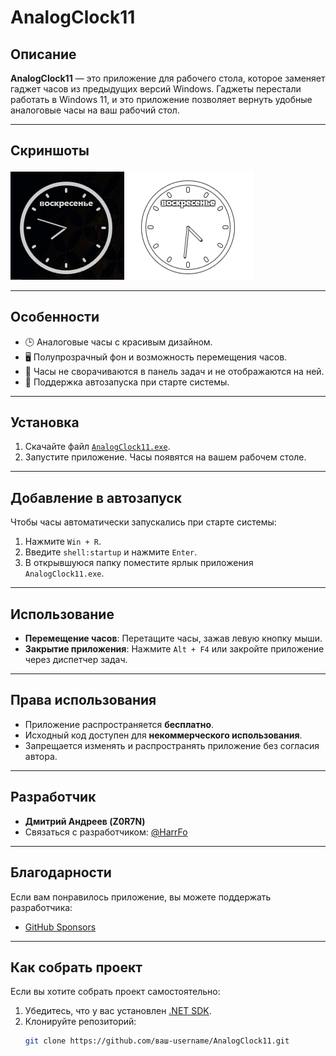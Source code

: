 # AnalogClock11

## Описание
**AnalogClock11** — это приложение для рабочего стола, которое заменяет гаджет часов из предыдущих версий Windows. Гаджеты перестали работать в Windows 11, и это приложение позволяет вернуть удобные аналоговые часы на ваш рабочий стол.

---

## Скриншоты
![Скриншот часов](https://github.com/Z0R7N/AnalogClock11/blob/main/assets/screen_clock11.png)
![Скриншот часов](https://github.com/Z0R7N/AnalogClock11/blob/main/assets/screen_white_clock11.png)

---

## Особенности
- 🕒 Аналоговые часы с красивым дизайном.
- 🖥️ Полупрозрачный фон и возможность перемещения часов.
- 🚫 Часы не сворачиваются в панель задач и не отображаются на ней.
- 🔄 Поддержка автозапуска при старте системы.

---

## Установка
1. Скачайте файл [`AnalogClock11.exe`](https://github.com/Z0R7N/AnalogClock11/raw/refs/heads/main/releases/AnalogClock11.exe).
2. Запустите приложение. Часы появятся на вашем рабочем столе.

---

## Добавление в автозапуск
Чтобы часы автоматически запускались при старте системы:
1. Нажмите `Win + R`.
2. Введите `shell:startup` и нажмите `Enter`.
3. В открывшуюся папку поместите ярлык приложения `AnalogClock11.exe`.

---

## Использование
- **Перемещение часов**: Перетащите часы, зажав левую кнопку мыши.
- **Закрытие приложения**: Нажмите `Alt + F4` или закройте приложение через диспетчер задач.

---

## Права использования
- Приложение распространяется **бесплатно**.
- Исходный код доступен для **некоммерческого использования**.
- Запрещается изменять и распространять приложение без согласия автора.

---

## Разработчик
- **Дмитрий Андреев (Z0R7N)**
- Связаться с разработчиком: [@HarrFo](https://t.me/HarrFo)

---

## Благодарности
Если вам понравилось приложение, вы можете поддержать разработчика:
- [GitHub Sponsors](https://github.com/sponsors/Z0R7N)

---

## Как собрать проект
Если вы хотите собрать проект самостоятельно:
1. Убедитесь, что у вас установлен [.NET SDK](https://dotnet.microsoft.com/download).
2. Клонируйте репозиторий:
   ```bash
   git clone https://github.com/ваш-username/AnalogClock11.git
